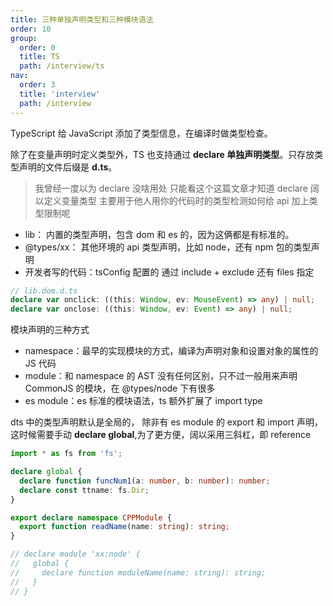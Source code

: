 ```yaml
---
title: 三种单独声明类型和三种模块语法
order: 10
group:
  order: 0
  title: TS
  path: /interview/ts
nav:
  order: 3
  title: 'interview'
  path: /interview
---
```


TypeScript 给 JavaScript 添加了类型信息，在编译时做类型检查。

除了在变量声明时定义类型外，TS 也支持通过 **declare 单独声明类型**。只存放类型声明的文件后缀是 **d.ts**。

> 我曾经一度以为 declare 没啥用处 只能看这个这篇文章才知道 declare 阔以定义变量类型 主要用于他人用你的代码时的类型检测如何给 api 加上类型限制呢

- lib： 内置的类型声明，包含 dom 和 es 的，因为这俩都是有标准的。
- @types/xx： 其他环境的 api 类型声明，比如 node，还有 npm 包的类型声明
- 开发者写的代码：tsConfig 配置的 通过 include + exclude 还有 files 指定

```ts
// lib.dom.d.ts
declare var onclick: ((this: Window, ev: MouseEvent) => any) | null;
declare var onclose: ((this: Window, ev: Event) => any) | null;
```

模块声明的三种方式

- namespace：最早的实现模块的方式，编译为声明对象和设置对象的属性的 JS 代码
- module：和 namespace 的 AST 没有任何区别，只不过一般用来声明 CommonJS 的模块，在 @types/node 下有很多
- es module：es 标准的模块语法，ts 额外扩展了 import type

dts 中的类型声明默认是全局的， 除非有 es module 的 export 和 import 声明，这时候需要手动 **declare global**,为了更方便，阔以采用三斜杠，即 reference

```ts
import * as fs from 'fs';

declare global {
  declare function funcNum1(a: number, b: number): number;
  declare const ttname: fs.Dir;
}

export declare namespace CPPModule {
  export function readName(name: string): string;
}

// declare module 'xx:node' {
//   global {
//     declare function moduleName(name: string): string;
//   }
// }
```
